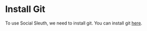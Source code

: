# Install Git
To use Social Sleuth, we need to install git. You can install git [here](https://git-scm.com/downloads).